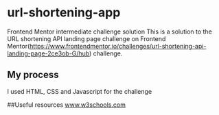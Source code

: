 # url-shortening-app
Frontend Mentor intermediate challenge solution
This is a solution to the URL shortening API landing page challenge on Frontend Mentor(https://www.frontendmentor.io/challenges/url-shortening-api-landing-page-2ce3ob-G/hub) challenge.

## My process
I used HTML, CSS and Javascript for the challenge

##Useful resources
www.w3schools.com
